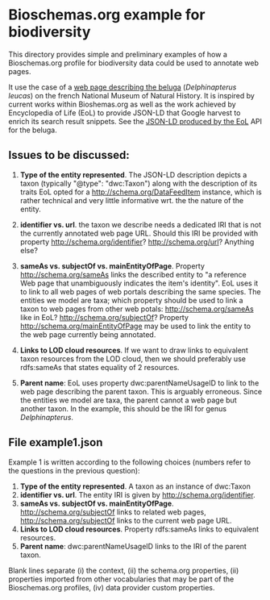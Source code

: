 # Bioschemas.org example for biodiversity

This directory provides simple and preliminary examples of how a Bioschemas.org profile for biodiversity data could be used to annotate web pages.

It use the case of a [web page describing the beluga](https://inpn.mnhn.fr/espece/cd_nom/60932?lg=en) (_Delphinapterus leucas_) on the french National Museum of Natural History.
It is inspired by current works within Bioshemas.org as well as the work achieved by Encyclopedia of Life (EoL) to provide JSON-LD that Google harvest to enrich its search result snippets. See the [JSON-LD produced by the EoL](http://eol.org/api/traits/328541) API for the beluga.

## Issues to be discussed:

1. **Type of the entity represented**. The JSON-LD description depicts a taxon (typically "@type": "dwc:Taxon") along with the description of its traits
EoL opted for a http://schema.org/DataFeedItem instance, which is rather technical and very little informative wrt. the the nature of the entity.

2. **identifier vs. url**. the taxon we describe needs a dedicated IRI that is not the currently annotated web page URL. Should this IRI be provided with property http://schema.org/identifier? http://schema.org/url? Anything else?

3. **sameAs vs. subjectOf vs. mainEntityOfPage**. Property http://schema.org/sameAs links the described entity to "a reference Web page that unambiguously indicates the item's identity". EoL uses it to link to all web pages of web portals describing the same species.
The entities we model are taxa; which property should be used to link a taxon to web pages from other web potals: http://schema.org/sameAs like in EoL? http://schema.org/subjectOf?
Property http://schema.org/mainEntityOfPage may be used to link the entity to the web page currently being annotated.

4. **Links to LOD cloud resources**. If we want to draw links to equivalent taxon resources from the LOD cloud, then we should preferably use rdfs:sameAs that states equality of 2 resources.

5. **Parent name**: EoL uses property dwc:parentNameUsageID to link to the web page describing the parent taxon. This is arguably erroneous. Since the entities we model are taxa, the parent cannot a web page but another taxon. In the example, this should be the IRI for genus _Delphinapterus_.


## File example1.json

Example 1 is written according to the following choices (numbers refer to the questions in the previous question):
1. **Type of the entity represented**. A taxon as an instance of dwc:Taxon
2. **identifier vs. url**. The entity IRI is given by http://schema.org/identifier. 
3. **sameAs vs. subjectOf vs. mainEntityOfPage**. http://schema.org/subjectOf links to related web pages, http://schema.org/subjectOf links to the current web page URL.
4. **Links to LOD cloud resources**. Property rdfs:sameAs links to equivalent resources.
5. **Parent name**: dwc:parentNameUsageID links to the IRI of the parent taxon.

Blank lines separate (i) the context, (ii) the schema.org properties, (ii) properties imported from other vocabularies that may be part of the Bioschemas.org profiles, (iv) data provider custom properties.
